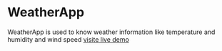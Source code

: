 # WeatherApp
WeatherApp is used to know weather information like temperature and humidity and wind speed 
[visite live demo](https://ammarwaleed24.github.io/WeatherApp/)
